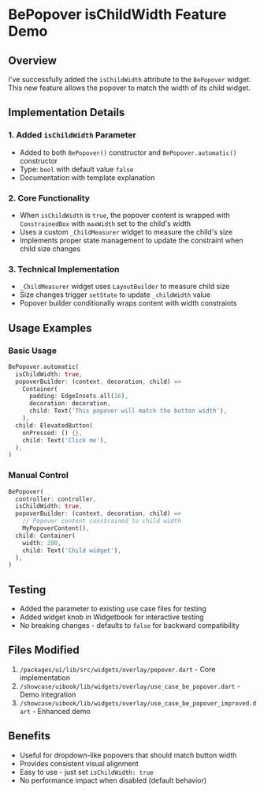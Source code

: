 # BePopover isChildWidth Feature Demo

## Overview

I've successfully added the `isChildWidth` attribute to the `BePopover` widget. This new feature allows the popover to match the width of its child widget.

## Implementation Details

### 1. Added `isChildWidth` Parameter

- Added to both `BePopover()` constructor and `BePopover.automatic()` constructor
- Type: `bool` with default value `false`
- Documentation with template explanation

### 2. Core Functionality

- When `isChildWidth` is `true`, the popover content is wrapped with `ConstrainedBox` with `maxWidth` set to the child's width
- Uses a custom `_ChildMeasurer` widget to measure the child's size
- Implements proper state management to update the constraint when child size changes

### 3. Technical Implementation

- `_ChildMeasurer` widget uses `LayoutBuilder` to measure child size
- Size changes trigger `setState` to update `_childWidth` value
- Popover builder conditionally wraps content with width constraints

## Usage Examples

### Basic Usage

```dart
BePopover.automatic(
  isChildWidth: true,
  popoverBuilder: (context, decoration, child) =>
    Container(
      padding: EdgeInsets.all(16),
      decoration: decoration,
      child: Text('This popover will match the button width'),
    ),
  child: ElevatedButton(
    onPressed: () {},
    child: Text('Click me'),
  ),
)
```

### Manual Control

```dart
BePopover(
  controller: controller,
  isChildWidth: true,
  popoverBuilder: (context, decoration, child) =>
    // Popover content constrained to child width
    MyPopoverContent(),
  child: Container(
    width: 200,
    child: Text('Child widget'),
  ),
)
```

## Testing

- Added the parameter to existing use case files for testing
- Added widget knob in Widgetbook for interactive testing
- No breaking changes - defaults to `false` for backward compatibility

## Files Modified

1. `/packages/ui/lib/src/widgets/overlay/popover.dart` - Core implementation
2. `/showcase/uibook/lib/widgets/overlay/use_case_be_popover.dart` - Demo integration
3. `/showcase/uibook/lib/widgets/overlay/use_case_be_popover_improved.dart` - Enhanced demo

## Benefits

- Useful for dropdown-like popovers that should match button width
- Provides consistent visual alignment
- Easy to use - just set `isChildWidth: true`
- No performance impact when disabled (default behavior)
